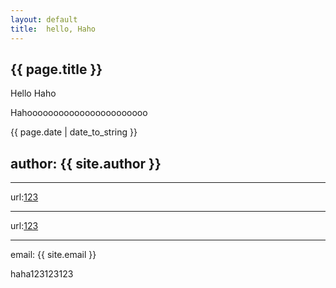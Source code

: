 ```yaml
---
layout:	default
title:	hello, Haho
---
```

<h2>{{ page.title }}</h2>
<p>Hello Haho</p>
<p>Hahooooooooooooooooooooooo</p>
<p> {{ page.date | date_to_string }} </p>
<h2>author: {{ site.author }}</h2>
<hr>
url:<a href="{{ site.url }}{{ post.url }}">123</a>
<hr>
url:<a href="{{ site.url }}{{ post }}">123</a>
<hr>
email: {{ site.email }}
<br>
<p>haha123123123</p>
